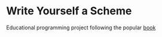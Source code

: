 # Write Yourself a Scheme

Educational programming project following the popular  [book](https://en.wikibooks.org/wiki/Write_Yourself_a_Scheme_in_48_Hours/)
